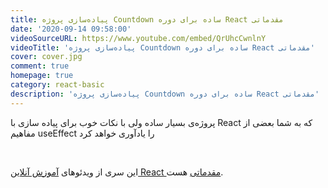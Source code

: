 ```yaml
---
title: پیاده‌سازی پروژه Countdown ساده برای دوره React مقدماتی
date: '2020-09-14 09:58:00'
videoSourceURL: https://www.youtube.com/embed/QrUhcCwnlnY
videoTitle: 'پیاده‌سازی پروژه Countdown ساده برای دوره React مقدماتی'
cover: cover.jpg
comment: true
homepage: true
category: react-basic
description: 'پیاده‌سازی پروژه Countdown ساده برای دوره React مقدماتی'
---
```


پروژه‌ی بسیار ساده ولی با نکات خوب برای پیاده سازی با React که به شما بعضی از مفاهیم useEffect را یادآوری خواهد کرد

<br />

این سری از ویدئو‌های
[آموزش آنلاین React مقدماتی](/react-basic-course)
هست.
